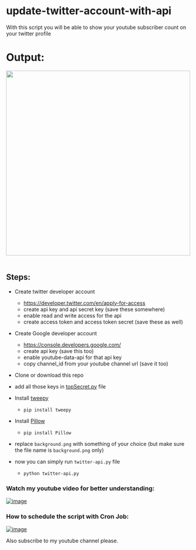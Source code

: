 # update-twitter-account-with-api

With this script you will be able to show your youtube subscriber count on your twitter profile 
# Output:
<a href="https://twitter.com/beyou7060"><img height="500" src="https://user-images.githubusercontent.com/30652896/132630888-73d2a001-cf4d-4385-bb2f-0a6f1cb2f80d.png"></a>&nbsp;&nbsp;
## Steps:
- Create twitter developer account
    - https://developer.twitter.com/en/apply-for-access
    - create api key and api secret key (save these somewhere)
    - enable read and write access for the api
    - create access token and access token secret (save these as well)

- Create Google developer account
    - https://console.developers.google.com/
    - create api key (save this too)
    - enable youtube-data-api for that api key
    - copy channel_id from your youtube channel url (save it too)

- Clone or download this repo
- add all those keys in [topSecret.py](https://github.com/Google987/update-twitter-account-with-api/blob/master/topSecret.py) file

- Install [tweepy](https://docs.tweepy.org/en/stable/)
    - `pip install tweepy`
- Install [Pillow](https://pypi.org/project/Pillow/)
    - `pip install Pillow`

- replace `background.png` with something of your choice (but make sure the file name is `background.png` only)

- now you can simply run `twitter-api.py` file
    - `python twitter-api.py`

### Watch my youtube video for better understanding:

[![image](https://user-images.githubusercontent.com/30652896/131312839-2608398c-161a-40de-b5ef-5617c49bbdc8.png)](https://youtu.be/4PExr-7kWL8)

### How to schedule the script with Cron Job:

[![image](https://user-images.githubusercontent.com/30652896/131313040-b1c5279a-6294-44f1-9550-a818db264bb7.png)](https://youtu.be/mgehiL73_B0)


Also subscribe to my youtube channel please. 
